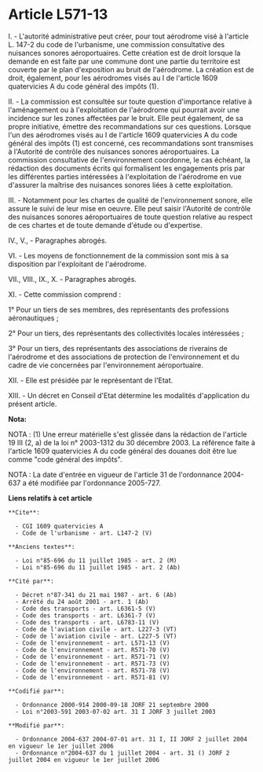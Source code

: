 # Article L571-13

I. - L'autorité administrative peut créer, pour tout aérodrome visé à l'article L. 147-2 du code de l'urbanisme, une
commission consultative des nuisances sonores aéroportuaires. Cette création est de droit lorsque la demande en est faite par
une commune dont une partie du territoire est couverte par le plan d'exposition au bruit de l'aérodrome. La création est de
droit, également, pour les aérodromes visés au I de l'article 1609 quatervicies A du code général des impôts (1).

II. - La commission est consultée sur toute question d'importance relative à l'aménagement ou à l'exploitation de l'aérodrome
qui pourrait avoir une incidence sur les zones affectées par le bruit. Elle peut également, de sa propre initiative, émettre
des recommandations sur ces questions. Lorsque l'un des aérodromes visés au I de l'article 1609 quatervicies A du code
général des impôts (1) est concerné, ces recommandations sont transmises à l'Autorité de contrôle des nuisances sonores
aéroportuaires. La commission consultative de l'environnement coordonne, le cas échéant, la rédaction des documents écrits
qui formalisent les engagements pris par les différentes parties intéressées à l'exploitation de l'aérodrome en vue d'assurer
la maîtrise des nuisances sonores liées à cette exploitation.

III. - Notamment pour les chartes de qualité de l'environnement sonore, elle assure le suivi de leur mise en oeuvre. Elle
peut saisir l'Autorité de contrôle des nuisances sonores aéroportuaires de toute question relative au respect de ces chartes
et de toute demande d'étude ou d'expertise.

IV., V., -  Paragraphes abrogés.

VI. - Les moyens de fonctionnement de la commission sont mis à sa disposition par l'exploitant de l'aérodrome.

VII., VIII., IX., X. - Paragraphes abrogés.

XI. - Cette commission comprend :

1° Pour un tiers de ses membres, des représentants des professions aéronautiques ;

2° Pour un tiers, des représentants des collectivités locales intéressées ;

3° Pour un tiers, des représentants des associations de riverains de l'aérodrome et des associations de protection de
l'environnement et du cadre de vie concernées par l'environnement aéroportuaire.

XII. - Elle est présidée par le représentant de l'Etat.

XIII. - Un décret en Conseil d'Etat détermine les modalités d'application du présent article.

**Nota:**

NOTA : (1) Une erreur matérielle s'est glissée dans la rédaction de l'article 19 III (2, a) de la loi n° 2003-1312 du 30
décembre 2003. La référence faite à l'article 1609 quatervicies A du code général des douanes doit être lue comme "code
général des impôts".

NOTA : La date d'entrée en vigueur de l'article 31 de l'ordonnance 2004-637 a été modifiée par l'ordonnance 2005-727.

**Liens relatifs à cet article**

	**Cite**:

	  - CGI 1609 quatervicies A
	  - Code de l'urbanisme - art. L147-2 (V)

	**Anciens textes**:

	  - Loi n°85-696 du 11 juillet 1985 - art. 2 (M)
	  - Loi n°85-696 du 11 juillet 1985 - art. 2 (Ab)

	**Cité par**:

	  - Décret n°87-341 du 21 mai 1987 - art. 6 (Ab)
	  - Arrêté du 24 août 2001 - art. 1 (Ab)
	  - Code des transports - art. L6361-5 (V)
	  - Code des transports - art. L6361-7 (V)
	  - Code des transports - art. L6783-11 (V)
	  - Code de l'aviation civile - art. L227-3 (VT)
	  - Code de l'aviation civile - art. L227-5 (VT)
	  - Code de l'environnement - art. L571-13 (V)
	  - Code de l'environnement - art. R571-70 (V)
	  - Code de l'environnement - art. R571-71 (V)
	  - Code de l'environnement - art. R571-73 (V)
	  - Code de l'environnement - art. R571-78 (V)
	  - Code de l'environnement - art. R571-81 (V)

	**Codifié par**:

	  - Ordonnance 2000-914 2000-09-18 JORF 21 septembre 2000
	  - Loi n°2003-591 2003-07-02 art. 31 I JORF 3 juillet 2003

	**Modifié par**:

	  - Ordonnance 2004-637 2004-07-01 art. 31 I, II JORF 2 juillet 2004 en vigueur le 1er juillet 2006
	  - Ordonnance n°2004-637 du 1 juillet 2004 - art. 31 () JORF 2 juillet 2004 en vigueur le 1er juillet 2006

